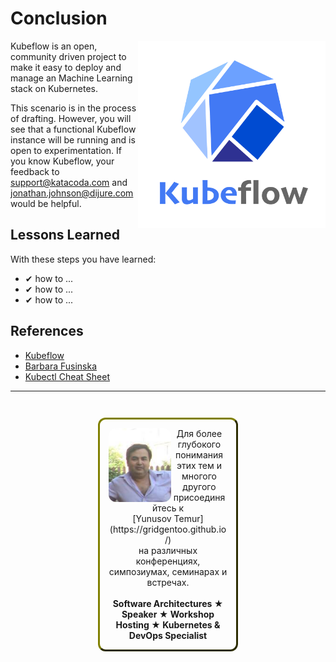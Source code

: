 # Conclusion #

<img align="right" src="./assets/kubeflow.jpg" width="300">

Kubeflow is an open, community driven project to make it easy to deploy and manage an Machine Learning stack on Kubernetes.

This scenario is in the process of drafting. However, you will see that a functional Kubeflow instance will be running and is open to experimentation. If you know Kubeflow, your feedback to support@katacoda.com and jonathan.johnson@dijure.com would be helpful.

## Lessons Learned ##

With these steps you have learned:

- &#x2714; how to ...
- &#x2714; how to ...
- &#x2714; how to ...

## References ##

- [Kubeflow](https://www.kubeflow.org/)
- [Barbara Fusinska](https://www.altoros.com/blog/kubeflow-automating-deployment-of-tensorflow-models-on-kubernetes/)
- [Kubectl Cheat Sheet](https://kubernetes.io/docs/reference/kubectl/cheatsheet/)

------
<p style="text-align: center; padding: 1em; margin: 3em; margin-left: 10em; margin-right: 10em; border-; 1px; border-color: olive;  border-radius: 12px; border-style:outset">
<img align="left" src="./assets/yunusov.png" width="100" style="border-radius: 12px">
Для более глубокого понимания этих тем и многого другого присоединяйтесь к <br>[Yunusov Temur](https://gridgentoo.github.io/)<br> на различных конференциях, симпозиумах, семинарах и встречах.
<br><br>
<b>Software Architectures ★ Speaker ★ Workshop Hosting ★ Kubernetes & DevOps Specialist</b>
</p>

